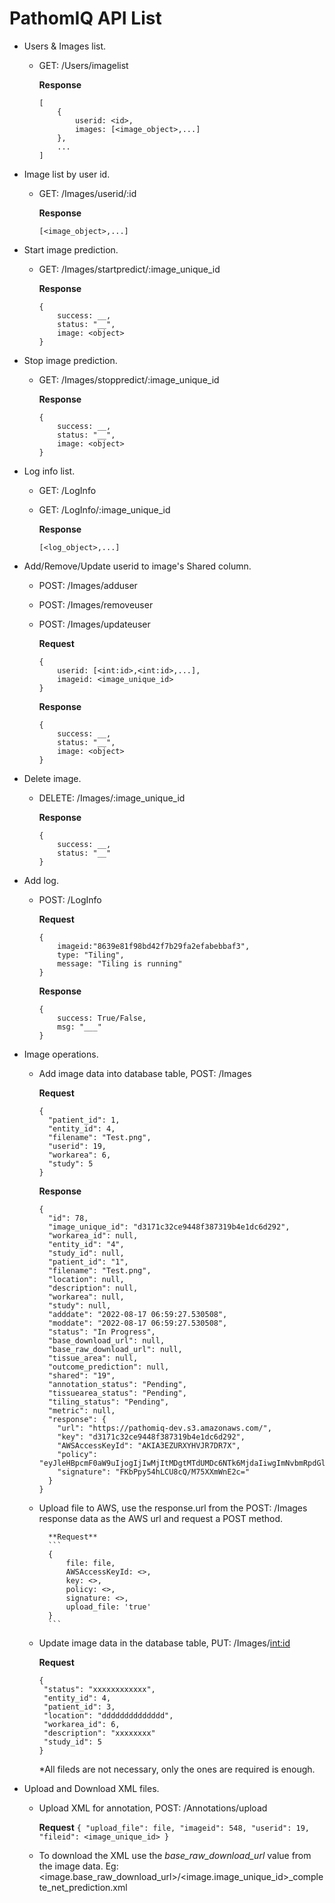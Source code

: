 # PathomIQ API List
- Users & Images list.
    - GET: /Users/imagelist
        
        **Response**
        ```
        [
            {
                userid: <id>,
                images: [<image_object>,...]
            },
            ...
        ]
        ```

- Image list by user id.
    - GET: /Images/userid/:id
        
        **Response**
        ```
        [<image_object>,...]
        ```

- Start image prediction.
    - GET: /Images/startpredict/:image_unique_id
        
        **Response**
        ```
        {
            success: __, 
            status: "__",
            image: <object>
        }
        ```
- Stop image prediction.
    - GET: /Images/stoppredict/:image_unique_id
        
        **Response**
        ```
        {
            success: __, 
            status: "__",
            image: <object>
        }
        ```

- Log info list.
    - GET: /LogInfo
    - GET: /LogInfo/:image_unique_id
        
        **Response**
        ```
        [<log_object>,...]
        ```

- Add/Remove/Update userid to image's Shared column.
    - POST: /Images/adduser
    - POST: /Images/removeuser
    - POST: /Images/updateuser
        
        **Request**
        ```
        {
            userid: [<int:id>,<int:id>,...],
            imageid: <image_unique_id>
        }
        ```

        **Response**
        ```
        {
            success: __,
            status: "__",
            image: <object>
        }
        ```
- Delete image.
    - DELETE: /Images/:image_unique_id
        
        **Response**
        ```
        {
            success: __,
            status: "__"
        }
        ```
        
- Add log.
    - POST: /LogInfo
    
        **Request**
        ```
        {
            imageid:"8639e81f98bd42f7b29fa2efabebbaf3",
            type: "Tiling",
            message: "Tiling is running"
        }
        ```
        
        **Response**
        ```
        {
            success: True/False,
            msg: "___"
        }
        ```
                  
- Image operations.
    - Add image data into database table, POST: /Images         
    
        **Request**
        ```
        {
          "patient_id": 1,
          "entity_id": 4,
          "filename": "Test.png",
          "userid": 19,
          "workarea": 6,
          "study": 5
        }
        ```
        
        **Response**
        ```
        {
          "id": 78,
          "image_unique_id": "d3171c32ce9448f387319b4e1dc6d292",
          "workarea_id": null,
          "entity_id": "4",
          "study_id": null,
          "patient_id": "1",
          "filename": "Test.png",
          "location": null,
          "description": null,
          "workarea": null,
          "study": null,
          "adddate": "2022-08-17 06:59:27.530508",
          "moddate": "2022-08-17 06:59:27.530508",
          "status": "In Progress",
          "base_download_url": null,
          "base_raw_download_url": null,
          "tissue_area": null,
          "outcome_prediction": null,
          "shared": "19",
          "annotation_status": "Pending",
          "tissuearea_status": "Pending",
          "tiling_status": "Pending",
          "metric": null,
          "response": {
            "url": "https://pathomiq-dev.s3.amazonaws.com/",
            "key": "d3171c32ce9448f387319b4e1dc6d292",
            "AWSAccessKeyId": "AKIA3EZURXYHVJR7DR7X",
            "policy": "eyJleHBpcmF0aW9uIjogIjIwMjItMDgtMTdUMDc6NTk6MjdaIiwgImNvbmRpdGlvbnMiOiBbeyJidWNrZXQiOiAicGF0aG9taXEtZGV2In0sIHsia2V5IjogImQzMTcxYzMyY2U5NDQ4ZjM4NzMxOWI0ZTFkYzZkMjkyIn1dfQ==",
            "signature": "FKbPpy54hLCU8cQ/M75XXmWnE2c="
          }
        }
        ```
        
    - Upload file to AWS, use the response.url from the POST: /Images response data as the AWS url and request a POST method.

            **Request**
            ```
            {
                file: file,
                AWSAccessKeyId: <>,
                key: <>,
                policy: <>,
                signature: <>,
                upload_file: 'true'
            }
            ```
      
    - Update image data in the database table, PUT: /Images/<int:id>         
    
        **Request**
         ```
        {
          "status": "xxxxxxxxxxxx",
          "entity_id": 4,
          "patient_id": 3,
          "location": "dddddddddddddd",
          "workarea_id": 6,
          "description": "xxxxxxxx"
          "study_id": 5
        }
        ```
        *All fileds are not necessary, only the ones are required is enough.
            
- Upload and Download XML files.
    -  Upload XML for annotation, POST: /Annotations/upload
           
          **Request**
            ```
           {
                "upload_file": file,
                "imageid": 548,
                "userid": 19,
                "fileid": <image_unique_id>
            }
            ```
            
     - To download the XML use the *base_raw_download_url* value from the image data. Eg: <image.base_raw_download_url>/<image.image_unique_id>_complete_net_prediction.xml
            
